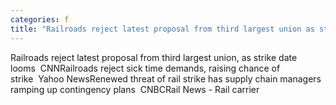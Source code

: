 ```yaml
---
categories: f
title: "Railroads reject latest proposal from third largest union as strike date looms  CNN"
---
```

Railroads reject latest proposal from third largest union, as strike date looms&nbsp;&nbsp;CNNRailroads reject sick time demands, raising chance of strike&nbsp;&nbsp;Yahoo NewsRenewed threat of rail strike has supply chain managers ramping up contingency plans&nbsp;&nbsp;CNBCRail News - Rail carrier